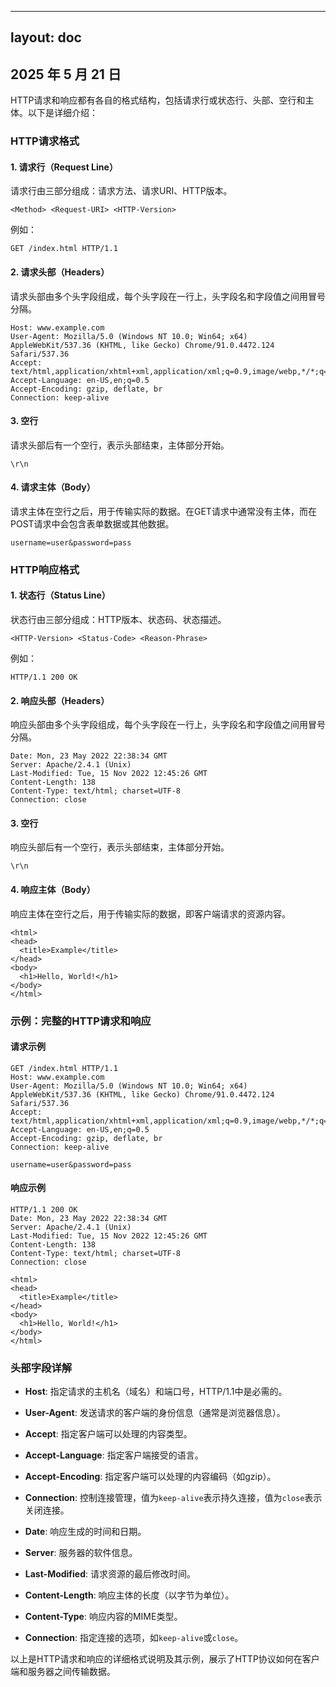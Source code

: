 
---
layout: doc
---

## 2025 年 5 月 21 日

HTTP请求和响应都有各自的格式结构，包括请求行或状态行、头部、空行和主体。以下是详细介绍：

### HTTP请求格式

#### 1. 请求行（Request Line）
请求行由三部分组成：请求方法、请求URI、HTTP版本。

```
<Method> <Request-URI> <HTTP-Version>
```
例如：
```
GET /index.html HTTP/1.1
```

#### 2. 请求头部（Headers）
请求头部由多个头字段组成，每个头字段在一行上，头字段名和字段值之间用冒号分隔。

```
Host: www.example.com
User-Agent: Mozilla/5.0 (Windows NT 10.0; Win64; x64) AppleWebKit/537.36 (KHTML, like Gecko) Chrome/91.0.4472.124 Safari/537.36
Accept: text/html,application/xhtml+xml,application/xml;q=0.9,image/webp,*/*;q=0.8
Accept-Language: en-US,en;q=0.5
Accept-Encoding: gzip, deflate, br
Connection: keep-alive
```

#### 3. 空行
请求头部后有一个空行，表示头部结束，主体部分开始。

```
\r\n
```

#### 4. 请求主体（Body）
请求主体在空行之后，用于传输实际的数据。在GET请求中通常没有主体，而在POST请求中会包含表单数据或其他数据。

```
username=user&password=pass
```

### HTTP响应格式

#### 1. 状态行（Status Line）
状态行由三部分组成：HTTP版本、状态码、状态描述。

```
<HTTP-Version> <Status-Code> <Reason-Phrase>
```
例如：
```
HTTP/1.1 200 OK
```

#### 2. 响应头部（Headers）
响应头部由多个头字段组成，每个头字段在一行上，头字段名和字段值之间用冒号分隔。

```
Date: Mon, 23 May 2022 22:38:34 GMT
Server: Apache/2.4.1 (Unix)
Last-Modified: Tue, 15 Nov 2022 12:45:26 GMT
Content-Length: 138
Content-Type: text/html; charset=UTF-8
Connection: close
```

#### 3. 空行
响应头部后有一个空行，表示头部结束，主体部分开始。

```
\r\n
```

#### 4. 响应主体（Body）
响应主体在空行之后，用于传输实际的数据，即客户端请求的资源内容。

```
<html>
<head>
  <title>Example</title>
</head>
<body>
  <h1>Hello, World!</h1>
</body>
</html>
```

### 示例：完整的HTTP请求和响应

#### 请求示例

```
GET /index.html HTTP/1.1
Host: www.example.com
User-Agent: Mozilla/5.0 (Windows NT 10.0; Win64; x64) AppleWebKit/537.36 (KHTML, like Gecko) Chrome/91.0.4472.124 Safari/537.36
Accept: text/html,application/xhtml+xml,application/xml;q=0.9,image/webp,*/*;q=0.8
Accept-Language: en-US,en;q=0.5
Accept-Encoding: gzip, deflate, br
Connection: keep-alive

username=user&password=pass
```

#### 响应示例

```
HTTP/1.1 200 OK
Date: Mon, 23 May 2022 22:38:34 GMT
Server: Apache/2.4.1 (Unix)
Last-Modified: Tue, 15 Nov 2022 12:45:26 GMT
Content-Length: 138
Content-Type: text/html; charset=UTF-8
Connection: close

<html>
<head>
  <title>Example</title>
</head>
<body>
  <h1>Hello, World!</h1>
</body>
</html>
```

### 头部字段详解

- **Host**: 指定请求的主机名（域名）和端口号，HTTP/1.1中是必需的。
- **User-Agent**: 发送请求的客户端的身份信息（通常是浏览器信息）。
- **Accept**: 指定客户端可以处理的内容类型。
- **Accept-Language**: 指定客户端接受的语言。
- **Accept-Encoding**: 指定客户端可以处理的内容编码（如gzip）。
- **Connection**: 控制连接管理，值为`keep-alive`表示持久连接，值为`close`表示关闭连接。

- **Date**: 响应生成的时间和日期。
- **Server**: 服务器的软件信息。
- **Last-Modified**: 请求资源的最后修改时间。
- **Content-Length**: 响应主体的长度（以字节为单位）。
- **Content-Type**: 响应内容的MIME类型。
- **Connection**: 指定连接的选项，如`keep-alive`或`close`。

以上是HTTP请求和响应的详细格式说明及其示例，展示了HTTP协议如何在客户端和服务器之间传输数据。